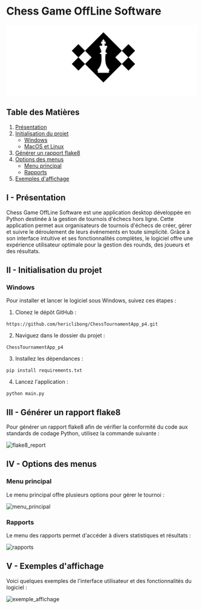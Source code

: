# Chess Game OffLine Software

![picture_chess](chess.png)

## Table des Matières
1. [Présentation](#i-présentation)
2. [Initialisation du projet](#ii-initialisation-du-projet)
   - [Windows](#windows)
   - [MacOS et Linux](#macos-et-linux)
3. [Générer un rapport flake8](#iii-générer-un-rapport-flake8)
4. [Options des menus](#iv-options-des-menus)
   - [Menu principal](#menu-principal)
   - [Rapports](#rapports)
5. [Exemples d'affichage](#v-exemples-daffichage)

## I - Présentation

Chess Game OffLine Software est une application desktop développée en Python destinée à la gestion de tournois d'échecs hors ligne. Cette application permet aux organisateurs de tournois d'échecs de créer, gérer et suivre le déroulement de leurs événements en toute simplicité. Grâce à son interface intuitive et ses fonctionnalités complètes, le logiciel offre une expérience utilisateur optimale pour la gestion des rounds, des joueurs et des résultats.

## II - Initialisation du projet

### Windows

Pour installer et lancer le logiciel sous Windows, suivez ces étapes :

1. Clonez le dépôt GitHub :

 ```
https://github.com/hericlibong/ChessTournamentApp_p4.git

 ```
2. Naviguez dans le dossier du projet :

```
ChessTournamentApp_p4

```

3. Installez les dépendances :

```
pip install requirements.txt

```

4. Lancez l'application :

```
python main.py

```

## III - Générer un rapport flake8

Pour générer un rapport flake8 afin de vérifier la conformité du code aux standards de codage Python, utilisez la commande suivante :

![flake8_report](flake8_report.png)

## IV - Options des menus

### Menu principal

Le menu principal offre plusieurs options pour gérer le tournoi :

![menu_principal](menu_principal.png)

### Rapports

Le menu des rapports permet d'accéder à divers statistiques et résultats :

![rapports](rapports.png)

## V - Exemples d'affichage

Voici quelques exemples de l'interface utilisateur et des fonctionnalités du logiciel :

![exemple_affichage](exemple_affichage.png)







